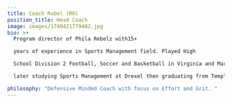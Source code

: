 ```yaml
---
title: Coach Robel (RO)
position_title: Head Coach
image: images/1740421779482.jpg
bio: >+
  Program director of Phila Rebelz with15+

  years of experience in Sports Management field. Played High

  School Division 2 Football, Soccer and Basketball in Virginia and Maryland

  later studying Sports Management at Drexel then graduating from Temple University.  

philosophy: "Defensive Minded Coach with focus on Effort and Grit. "
---
```

